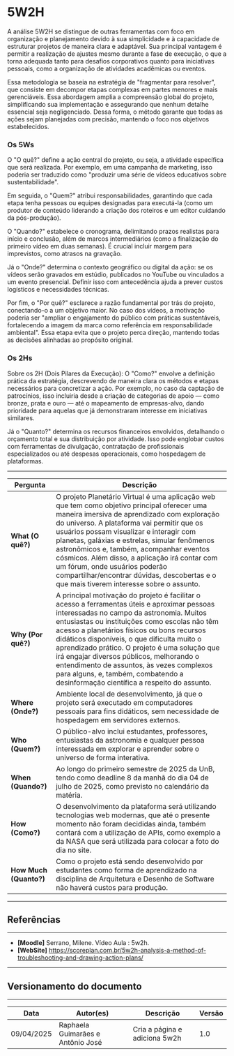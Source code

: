# 5W2H

A análise 5W2H se distingue de outras ferramentas com foco em organização e planejamento devido à sua simplicidade e à capacidade de estruturar projetos de maneira clara e adaptável. Sua principal vantagem é permitir a realização de ajustes mesmo durante a fase de execução, o que a torna adequada tanto para desafios corporativos quanto para iniciativas pessoais, como a organização de atividades acadêmicas ou eventos.

Essa metodologia se baseia na estratégia de "fragmentar para resolver", que consiste em decompor etapas complexas em partes menores e mais gerenciáveis. Essa abordagem amplia a compreensão global do projeto, simplificando sua implementação e assegurando que nenhum detalhe essencial seja negligenciado. Dessa forma, o método garante que todas as ações sejam planejadas com precisão, mantendo o foco nos objetivos estabelecidos.


### Os 5Ws

O "O quê?" define a ação central do projeto, ou seja, a atividade específica que será realizada. Por exemplo, em uma campanha de marketing, isso poderia ser traduzido como "produzir uma série de vídeos educativos sobre sustentabilidade". 

Em seguida, o "Quem?" atribui responsabilidades, garantindo que cada etapa tenha pessoas ou equipes designadas para executá-la (como um produtor de conteúdo liderando a criação dos roteiros e um editor cuidando da pós-produção).

O "Quando?" estabelece o cronograma, delimitando prazos realistas para início e conclusão, além de marcos intermediários (como a finalização do primeiro vídeo em duas semanas). É crucial incluir margem para imprevistos, como atrasos na gravação. 

Já o "Onde?" determina o contexto geográfico ou digital da ação: se os vídeos serão gravados em estúdio, publicados no YouTube ou vinculados a um evento presencial. Definir isso com antecedência ajuda a prever custos logísticos e necessidades técnicas.

Por fim, o "Por quê?" esclarece a razão fundamental por trás do projeto, conectando-o a um objetivo maior. No caso dos vídeos, a motivação poderia ser "ampliar o engajamento do público com práticas sustentáveis, fortalecendo a imagem da marca como referência em responsabilidade ambiental". Essa etapa evita que o projeto perca direção, mantendo todas as decisões alinhadas ao propósito original.


### Os 2Hs
Sobre os 2H (Dois Pilares da Execução):
O "Como?" envolve a definição prática da estratégia, descrevendo de maneira clara os métodos e etapas necessários para concretizar a ação. Por exemplo, no caso da captação de patrocínios, isso incluiria desde a criação de categorias de apoio — como bronze, prata e ouro — até o mapeamento de empresas-alvo, dando prioridade para aquelas que já demonstraram interesse em iniciativas similares.

Já o "Quanto?" determina os recursos financeiros envolvidos, detalhando o orçamento total e sua distribuição por atividade. Isso pode englobar custos com ferramentas de divulgação, contratação de profissionais especializados ou até despesas operacionais, como hospedagem de plataformas.

---

| Pergunta | Descrição |
|----------|-----------|
| **What (O quê?)** | O projeto Planetário Virtual é uma aplicação web que tem como objetivo principal oferecer uma maneira imersiva de aprendizado com exploração do universo. A plataforma vai permitir que os usuários possam visualizar e interagir com planetas, galáxias e estrelas, simular fenômenos astronômicos e, também, acompanhar eventos cósmicos. Além disso, a aplicação irá contar com um fórum, onde usuários poderão compartilhar/encontrar dúvidas, descobertas e o que mais tiverem interesse sobre o assunto. |
| **Why (Por quê?)** | A principal motivação do projeto é facilitar o acesso a ferramentas úteis e aproximar pessoas interessadas no campo da astronomia. Muitos entusiastas ou instituições como escolas não têm acesso a planetários físicos ou bons recursos didáticos disponíveis, o que dificulta muito o aprendizado prático. O projeto é uma solução que irá engajar diversos públicos, melhorando o entendimento de assuntos, às vezes complexos para alguns, e, também, combatendo a desinformação científica a respeito do assunto. |
| **Where (Onde?)** | Ambiente local de desenvolvimento, já que o projeto será executado em computadores pessoais para fins didáticos, sem necessidade de hospedagem em servidores externos. |
| **Who (Quem?)** | O público-alvo inclui estudantes, professores, entusiastas da astronomia e qualquer pessoa interessada em explorar e aprender sobre o universo de forma interativa. |
| **When (Quando?)** | Ao longo do primeiro semestre de 2025 da UnB, tendo como deadline 8 da manhã do dia 04 de julho de 2025, como previsto no calendário da matéria. |
| **How (Como?)** | O desenvolvimento da plataforma será utilizando tecnologias web modernas, que até o presente momento não foram decididas ainda, também contará com a utilização de APIs, como exemplo a da NASA que será utilizada para colocar a foto do dia no site. |
| **How Much (Quanto?)** | Como o projeto está sendo desenvolvido por estudantes como forma de aprendizado na disciplina de Arquitetura e Desenho de Software não haverá custos para produção. |


---
## Referências
---
- **[Moodle]** Serrano, Milene. Vídeo Aula : 5w2h.
- **[WebSite]** <a href="dt">https://scoreplan.com.br/5w2h-analysis-a-method-of-troubleshooting-and-drawing-action-plans/</a>

***
## Versionamento do documento
---

| Data | Autor(es) | Descrição | Versão |
|------|-------|-----------|--------|
| 09/04/2025 | Raphaela Guimarães e Antônio José | Cria a página e adiciona 5w2h | 1.0 |